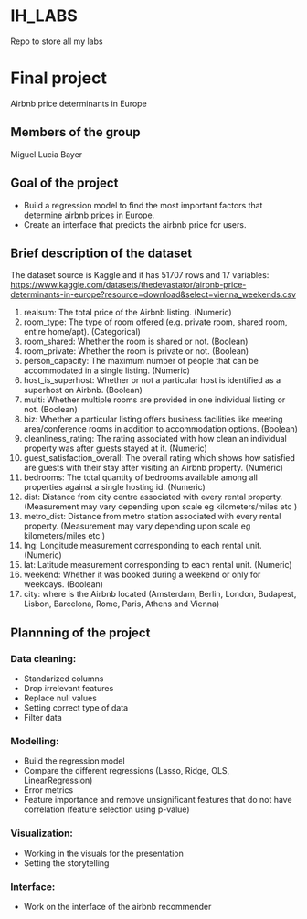 # IH_LABS
Repo to store all my labs
# Final project

Airbnb price determinants in Europe

## Members of the group

Miguel Lucia Bayer

## Goal of the project

- Build a regression model to find the most important factors that determine airbnb prices in Europe. 
- Create an interface that predicts the airbnb price for users.

## Brief description of the dataset

The dataset source is Kaggle and it has 51707 rows and 17 variables:
https://www.kaggle.com/datasets/thedevastator/airbnb-price-determinants-in-europe?resource=download&select=vienna_weekends.csv

1. realsum: The total price of the Airbnb listing. (Numeric)
2. room_type: The type of room offered (e.g. private room, shared room, entire home/apt). (Categorical)
3. room_shared: Whether the room is shared or not. (Boolean)
4. room_private: Whether the room is private or not. (Boolean)
5. person_capacity: The maximum number of people that can be accommodated in a single listing. (Numeric)
6. host_is_superhost: Whether or not a particular host is identified as a superhost on Airbnb. (Boolean)
7. multi: Whether multiple rooms are provided in one individual listing or not. (Boolean)
8. biz: Whether a particular listing offers business facilities like meeting area/conference rooms in addition to accommodation options. (Boolean)
9. cleanliness_rating: The rating associated with how clean an individual property was after guests stayed at it. (Numeric)
10. guest_satisfaction_overall: The overall rating which shows how satisfied are guests with their stay after visiting an Airbnb property. (Numeric)
11. bedrooms: The total quantity of bedrooms available among all properties against a single hosting id. (Numeric)
12. dist: Distance from city centre associated with every rental property. (Measurement may vary depending upon scale eg kilometers/miles etc )
13. metro_dist: Distance from metro station associated with every rental property. (Measurement may vary depending upon scale eg kilometers/miles etc )
14. lng: Longitude measurement corresponding to each rental unit. (Numeric)
15. lat: Latitude measurement corresponding to each rental unit. (Numeric)
16. weekend: Whether it was booked during a weekend or only for weekdays. (Boolean)
17. city: where is the Airbnb located (Amsterdam, Berlin, London, Budapest, Lisbon, Barcelona, Rome, Paris, Athens and Vienna)

## Plannning of the project

### Data cleaning:
- Standarized columns
- Drop irrelevant features
- Replace null values
- Setting correct type of data
- Filter data

### Modelling:
- Build the regression model
- Compare the different regressions (Lasso, Ridge, OLS, LinearRegression)
- Error metrics
- Feature importance and remove unsignificant features that do not have correlation (feature selection using p-value)

### Visualization:
- Working in the visuals for the presentation
- Setting the storytelling

### Interface:
- Work on the interface of the airbnb recommender
